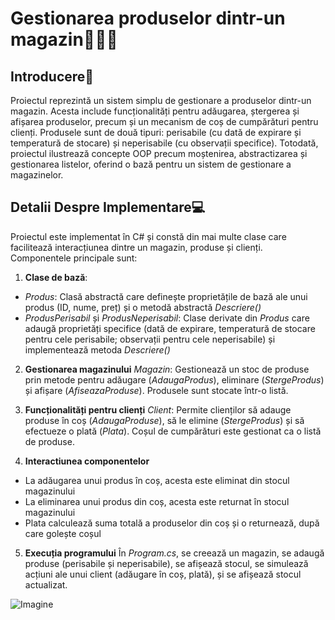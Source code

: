 # Gestionarea produselor dintr-un magazin🏪🛒💸

## Introducere📁
Proiectul reprezintă un sistem simplu de gestionare a produselor dintr-un magazin. Acesta include funcționalități pentru adăugarea, ștergerea și afișarea produselor, precum și un mecanism de coș de cumpărături pentru clienți. Produsele sunt de două tipuri: perisabile (cu dată de expirare și temperatură de stocare) și neperisabile (cu observații specifice). Totodată, proiectul ilustrează concepte OOP precum moștenirea, abstractizarea și gestionarea listelor, oferind o bază pentru un sistem de gestionare a magazinelor.

## Detalii Despre Implementare💻

Proiectul este implementat în C# și constă din mai multe clase care facilitează interacțiunea dintre un magazin, produse și clienți.
Componentele principale sunt:
1. **Clase de bază**:
- *Produs*: Clasă abstractă care definește proprietățile de bază ale unui produs (ID, nume, preț) și o metodă abstractă *Descriere()*
- *ProdusPerisabil* și *ProdusNeperisabil*: Clase derivate din *Produs* care adaugă proprietăți specifice (dată de expirare, temperatură de stocare pentru cele perisabile; observații pentru cele neperisabile) și implementează metoda *Descriere()*

2. **Gestionarea magazinului**
*Magazin*: Gestionează un stoc de produse prin metode pentru adăugare (*AdaugaProdus*), eliminare (*StergeProdus*) și afișare (*AfiseazaProduse*). Produsele sunt stocate într-o listă.

3. **Funcționalități pentru clienți**
*Client*: Permite clienților să adauge produse în coș (*AdaugaProduse*), să le elimine (*StergeProdus*) și să efectueze o plată (*Plata*). Coșul de cumpărături este gestionat ca o listă de produse.

4. **Interactiunea componentelor**
- La adăugarea unui produs în coș, acesta este eliminat din stocul magazinului
- La eliminarea unui produs din coș, acesta este returnat în stocul magazinului
- Plata calculează suma totală a produselor din coș și o returnează, după care golește coșul

5. **Execuția programului**
În *Program.cs*, se creează un magazin, se adaugă produse (perisabile și neperisabile), se afișează stocul, se simulează acțiuni ale unui client (adăugare în coș, plată), și se afișează stocul actualizat.
  
![Imagine](".\imagini\imagine1.png")

